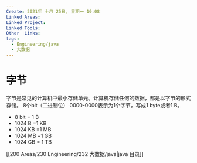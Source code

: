 ```yaml
---
Create: 2021年 十月 25日, 星期一 10:08
Linked Areas: 
Linked Project:
Linked Tools: 
Other  Links: 
tags: 
  - Engineering/java
  - 大数据
---
```


# 字节

字节是常见的计算机中最小存储单元。计算机存储任何的数据，都是以字节的形式存储。
8个bit（二进制位） 0000-0000表示为1个字节，写成1 byte或者1 B。

-   8 bit = 1 B
-   1024 B =1 KB
-   1024 KB =1 MB
-   1024 MB =1 GB
-   1024 GB = 1 TB



[[200 Areas/230 Engineering/232 大数据/java|java 目录]]

